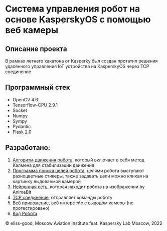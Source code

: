 # Система управления робот на основе KasperskyOS c помощью веб камеры

## Описание проекта

В рамках летнего хакатона от Kasperky был создан протатип решения удалённого управления IoT устройства на KasperskyOS через TCP соединение

## Программный стек

- OpenCV 4.6
- Tensorflow-CPU 2.9.1
- Socket
- Numpy
- Sympy
- Pydantic
- Flask 2.0

## Разработано:
1. [Алгоритм движения робота](/logic_drive), который включает в себя метод Калмена для стабилизации движения 
2. [Программа поиска целей робота](/camera_robot_tracing), целями робота выступают разноцветные стикеры, также задавать цели можно кликая на картинку выдоваемой камерой
3. [Нейронная сеть](/camera_robot_tracing/mlModel.py), которая находит робота на изображении by AnimeBit
4. [TCP соединение](/connect_robot), отправляет команды роботу
5. [Веб приложение](server_robot.py), веб интерфейс с выводом камеры (не протестировано)
6. [Код Робота](https://github.com/fanglores/Kaspersky-Lab-Practics)

© eliss-good, Moscow Aviation Institute feat. Kaspersky Lab 
Moscow, 2022
